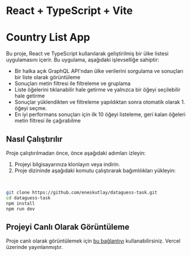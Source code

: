 # React + TypeScript + Vite

# Country List App

Bu proje, React ve TypeScript kullanılarak geliştirilmiş bir ülke listesi uygulamasını içerir. Bu uygulama, aşağıdaki işlevselliğe sahiptir:

- Bir halka açık GraphQL API'ndan ülke verilerini sorgulama ve sonuçları bir liste olarak görüntüleme
- Sonuçları metin filtresi ile filtreleme ve gruplama
- Liste öğelerini tıklanabilir hale getirme ve yalnızca bir öğeyi seçilebilir hale getirme
- Sonuçlar yüklendikten ve filtreleme yapıldıktan sonra otomatik olarak 1. öğeyi seçme.
- En iyi performans sonuçları için ilk 10 öğeyi listeleme, geri kalan öğeleri metin filtresi ile çağırabilme

## Nasıl Çalıştırılır

Proje çalıştırılmadan önce, önce aşağıdaki adımları izleyin:

1. Projeyi bilgisayarınıza klonlayın veya indirin.
2. Proje dizininde aşağıdaki komutu çalıştırarak bağımlılıkları yükleyin:
<br/>

   ```bash
   git clone https://github.com/eneskutlay/dataguess-task.git
   cd dataguess-task
   npm install
   npm run dev
   ```

## Projeyi Canlı Olarak Görüntüleme

Proje canlı olarak görüntülemek için [bu bağlantıyı](https://dataguess-task.vercel.app) kullanabilirsiniz.
Vercel üzerinde yayınlanmıştır.
